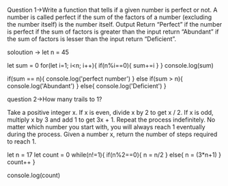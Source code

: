

Question 1->Write a function that tells if a given number is perfect or not. A number is called perfect if the sum of the factors of a number (excluding the number itself) is the number itself.
Output
Return “Perfect” if the number is perfect
if the sum of factors is greater than the input return “Abundant”
if the sum of factors is lesser than the input return “Deficient”.


soloution ->
 let n = 45

 let sum = 0
 for(let i=1; i<n; i++){
  if(n%i==0){
    sum+=i
   }
 }
 console.log(sum)

 if(sum == n){
   console.log('perfect number')
 } else if(sum > n){
   console.log('Abundant')
 } else{
   console.log('Deficient')
 }




question 2->How many trails to 1?

Take a positive integer x. If x is even, divide x by 2 to get x / 2. If x is odd, multiply x by 3 and add 1 to get 3x + 1. Repeat the process indefinitely. No matter which number you start with, you will always reach 1 eventually during the process.
Given a number x, return the number of steps required to reach 1.


let n = 17
let count = 0
while(n!=1){
  if(n%2==0){
    n = n/2
  } else{
    n = (3*n+1)
  }
  count++
}

console.log(count)
